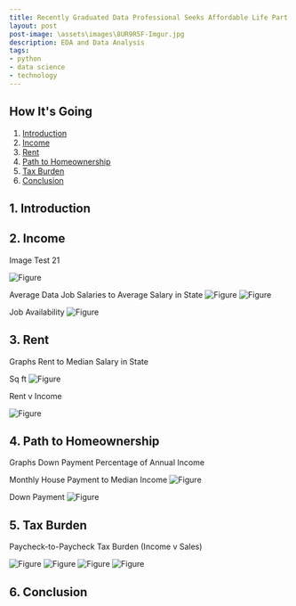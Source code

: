 ```yaml
---
title: Recently Graduated Data Professional Seeks Affordable Life Part 2
layout: post
post-image: \assets\images\8UR9R5F-Imgur.jpg
description: EDA and Data Analysis
tags:
- python
- data science
- technology
---
```


## How It's Going

1. [Introduction](#1-introduction)
2. [Income](#2-income)
3. [Rent](#3-rent)
4. [Path to Homeownership](#4-path-to-homeownership)
5. [Tax Burden](#3-tax-burden)
6. [Conclusion](#6-conclusion)


## 1. Introduction

## 2. Income

Image Test 21

![Figure]({{site.url}}/assets/images/386final_eda/fig3.png)

Average Data Job Salaries to Average Salary in State
![Figure]({{site.url}}/assets/images/386final_eda/fig1.png)
![Figure]({{site.url}}/assets/images/386final_eda/fig2.png)

Job Availability
![Figure]({{site.url}}/assets/images/386final_eda/fig4.png)

## 3. Rent

Graphs
Rent to Median Salary in State

Sq ft
![Figure]({{site.url}}/assets/images/386final_eda/fig5.png)

Rent v Income

![Figure]({{site.url}}/assets/images/386final_eda/fig6.png)



## 4. Path to Homeownership

Graphs
Down Payment Percentage of Annual Income

Monthly House Payment to Median Income
![Figure]({{site.url}}/assets/images/386final_eda/fig7.png)

Down Payment
![Figure]({{site.url}}/assets/images/386final_eda/fig8.png)



## 5. Tax Burden

Paycheck-to-Paycheck Tax Burden (Income v Sales)

![Figure]({{site.url}}/assets/images/386final_eda/fig9.png)
![Figure]({{site.url}}/assets/images/386final_eda/fig10.png)
![Figure]({{site.url}}/assets/images/386final_eda/fig11.png)
![Figure]({{site.url}}/assets/images/386final_eda/fig12.png)



## 6. Conclusion